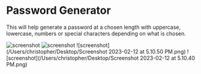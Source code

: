 # Password Generator

This will help generate a password at a chosen length with uppercase, lowercase, numbers or special characters depending on what is chosen. 


![screenshot](/Screenshot.png)
![screenshot](/Screenshot.png)
![screenshot](/Users/christopher/Desktop/Screenshot 2023-02-12 at 5.10.50 PM.png)
![screenshot](/Users/christopher/Desktop/Screenshot 2023-02-12 at 5.10.40 PM.png)




